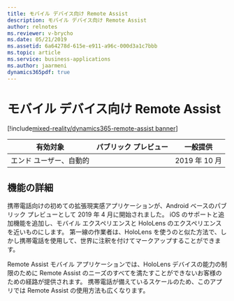 ```yaml
---
title: モバイル デバイス向け Remote Assist
description: モバイル デバイス向け Remote Assist
author: relnotes
ms.reviewer: v-brycho
ms.date: 05/21/2019
ms.assetid: 6a64278d-615e-e911-a96c-000d3a1c7bbb
ms.topic: article
ms.service: business-applications
ms.author: jaarmeni
dynamics365pdf: true
---
```

# <a name="remote-assist-for-mobile-phones"></a>モバイル デバイス向け Remote Assist
[!include[mixed-reality/dynamics365-remote-assist banner](../includes/mixed-reality/dynamics365-remote-assist.md)]

| 有効対象    |  パブリック プレビュー | 一般提供 | 
| ---------- | ---------- |---------- |
|エンド ユーザー、自動的|| 2019 年 10 月|






## <a name="feature-details"></a>機能の詳細
<!--feature detail start -->
携帯電話向けの初めての拡張現実感アプリケーションが、Android ベースのパブリック プレビューとして 2019 年 4 月に開始されました。 iOS のサポートと追加機能を追加し、モバイル エクスペリエンスと HoloLens のエクスペリエンスを近いものにします。 第一線の作業者は、HoloLens を使うのと似た方法で、しかし携帯電話を使用して、世界に注釈を付けてマークアップすることができます。 

Remote Assist モバイル アプリケーションでは、HoloLens デバイスの能力の制限のために Remote Assist のニーズのすべてを満たすことができないお客様のための経路が提供されます。 携帯電話が備えているスケールのため、このアプリでは Remote Assist の使用方法も広くなります。 
<!--feature detail end -->










